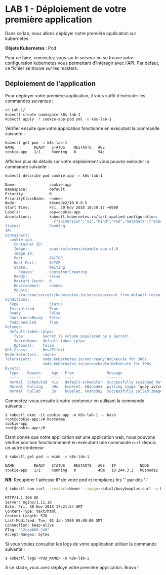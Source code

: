 # LAB 1 - Déploiement de votre première application

Dans ce lab, nous allons déployer notre première application sur kubernetes.

**Objets Kubernetes** : Pod

Pour ce faire, connectez vous sur le serveur ou se trouve votre configuration kubernetes vous permettant d'intéragir avec l'API. Par défaut, ce fichier se trouve sur les masters.

## Déploiement de l'application

Pour déployer votre première application, il vous suffit d'exécuter les commandes suivantes : 

```bash
cd Lab-1/
kubectl create namespace k8s-lab-1
kubectl apply -f cookie-app-pod.yml -n k8s-lab-1
```

Vérifier ensuite que votre application fonctionne en exécutant la commande suivante : 

```bash
kubectl get pod -n k8s-lab-1
NAME         READY   STATUS    RESTARTS   AGE
cookie-app   1/1     Running   0          54s
```

Afficher plus de détails sur votre déploiement vous pouvez exécuter la commande suivante : 

```bash
kubectl describe pod cookie-app -n k8s-lab-1

Name:               cookie-app
Namespace:          default
Priority:           0
PriorityClassName:  <none>
Node:               k8snode2/10.0.0.5
Start Time:         Fri, 30 Nov 2018 16:38:17 +0000
Labels:             app=cookie-app
Annotations:        kubectl.kubernetes.io/last-applied-configuration:
                      {"apiVersion":"v1","kind":"Pod","metadata":{"annotations":{},"labels":{"app":"cookie-app"},"name":"cookie-app","namespace":"default"},"spe...
Status:             Pending
IP:
Containers:
  cookie-app:
    Container ID:
    Image:          quay.io/coreos/example-app:v1.0
    Image ID:
    Port:           80/TCP
    Host Port:      0/TCP
    State:          Waiting
      Reason:       ContainerCreating
    Ready:          False
    Restart Count:  0
    Environment:    <none>
    Mounts:
      /var/run/secrets/kubernetes.io/serviceaccount from default-token-rplpx (ro)
Conditions:
  Type              Status
  Initialized       True
  Ready             False
  ContainersReady   False
  PodScheduled      True
Volumes:
  default-token-rplpx:
    Type:        Secret (a volume populated by a Secret)
    SecretName:  default-token-rplpx
    Optional:    false
QoS Class:       BestEffort
Node-Selectors:  <none>
Tolerations:     node.kubernetes.io/not-ready:NoExecute for 300s
                 node.kubernetes.io/unreachable:NoExecute for 300s
Events:
  Type    Reason     Age   From               Message
  ----    ------     ----  ----               -------
  Normal  Scheduled  41s   default-scheduler  Successfully assigned default/cookie-app to k8snode2
  Normal  Pulling    39s   kubelet, k8snode2  pulling image "quay.io/coreos/example-app:v1.0"
  Normal  Pulled     3s    kubelet, k8snode2  Successfully pulled image "quay.io/coreos/example-app:v1.0"
```

Connectez-vous ensuite à votre conteneur en utilisant la commande suivante : 

```
$ kubectl exec -it cookie-app -n k8s-lab-1 -- bash
root@cookie-app:/# hostname
cookie-app
root@cookie-app:/#
```

Etant donné que notre application est une application web, nous pouvons vérifier son bon fonctionnement en executant une commande `curl` depuis un autre conteneur

```bash
$ kubectl get pod -o wide -n k8s-lab-1

NAME         READY   STATUS    RESTARTS   AGE   IP           NODE       NOMINATED NODE
cookie-app   1/1     Running   0          45m   10.244.3.2   k8snode2   <none>
```

**NB**: Récupérer l'adresse IP de votre pod et remplacez les '.' par des '-'

```bash
$ kubectl run curl --restart=Never --image=radial/busyboxplus:curl -n k8s-lab-1 -i --tty -- curl http://10-244-3-2.default.pod.cluster.local -I

HTTP/1.1 200 OK
Server: nginx/1.11.10
Date: Fri, 30 Nov 2018 17:21:54 GMT
Content-Type: text/html
Content-Length: 576
Last-Modified: Tue, 01 Jan 1980 00:00:00 GMT
Connection: keep-alive
ETag: "12cea600-240"
Accept-Ranges: bytes
```

Si vous voulez consulter les logs de votre application utiliser la commande suivante : 

```
$ kubectl logs <POD_NAME> -n k8s-lab-1
```

A ce stade, vous avez déployé votre première application. Bravo !
